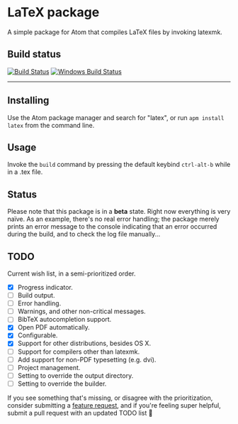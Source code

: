 # LaTeX package
A simple package for Atom that compiles LaTeX files by invoking latexmk.

## Build status
[![Build Status](https://travis-ci.org/thomasjo/atom-latex.svg?branch=master)](https://travis-ci.org/thomasjo/atom-latex)
[![Windows Build Status](https://ci.appveyor.com/api/projects/status/p1gi7m58320t5frj/branch/master?svg=true)](https://ci.appveyor.com/project/thomasjo/atom-latex/branch/master)

---

## Installing
Use the Atom package manager and search for "latex", or run `apm install latex`
from the command line.

## Usage
Invoke the `build` command by pressing the default keybind `ctrl-alt-b` while in
a .tex file.

## Status
Please note that this package is in a **beta** state. Right now everything is
very naïve. As an example, there's no real error handling; the package merely
prints an error message to the console indicating that an error occurred during
the build, and to check the log file manually...

## TODO
Current wish list, in a semi-prioritized order.

- [x] Progress indicator.
- [ ] Build output.
 - [ ] Error handling.
 - [ ] Warnings, and other non-critical messages.
- [ ] BibTeX autocompletion support.
- [x] Open PDF automatically.
 - [x] Configurable.
 - [x] Support for other distributions, besides OS X.
- [ ] Support for compilers other than latexmk.
 - [ ] Add support for non-PDF typesetting (e.g. dvi).
- [ ] Project management.
 - [ ] Setting to override the output directory.
 - [ ] Setting to override the builder.

If you see something that's missing, or disagree with the prioritization,
consider submitting a [feature request](https://github.com/thomasjo/atom-latex/issues?labels=feature&state=open),
and if you're feeling super helpful, submit a pull request with an updated
TODO list :sparkling_heart:
